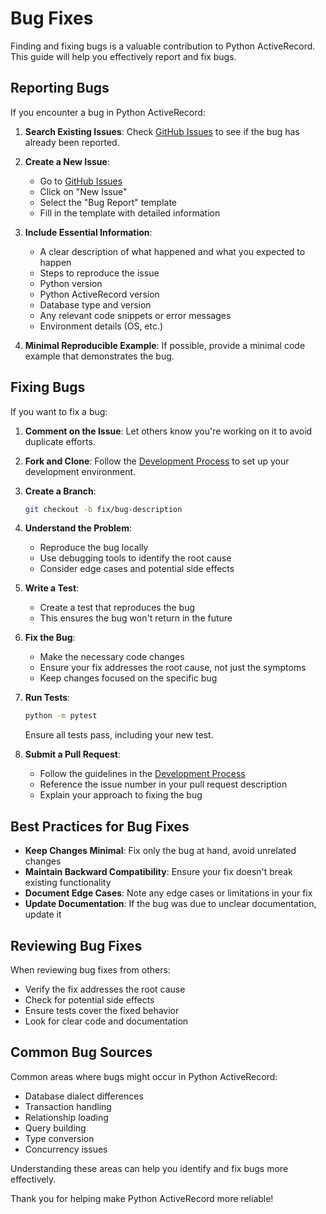 # Bug Fixes

Finding and fixing bugs is a valuable contribution to Python ActiveRecord. This guide will help you effectively report and fix bugs.

## Reporting Bugs

If you encounter a bug in Python ActiveRecord:

1. **Search Existing Issues**: Check [GitHub Issues](https://github.com/rhosocial/python-activerecord/issues) to see if the bug has already been reported.

2. **Create a New Issue**:
   - Go to [GitHub Issues](https://github.com/rhosocial/python-activerecord/issues)
   - Click on "New Issue"
   - Select the "Bug Report" template
   - Fill in the template with detailed information

3. **Include Essential Information**:
   - A clear description of what happened and what you expected to happen
   - Steps to reproduce the issue
   - Python version
   - Python ActiveRecord version
   - Database type and version
   - Any relevant code snippets or error messages
   - Environment details (OS, etc.)

4. **Minimal Reproducible Example**: If possible, provide a minimal code example that demonstrates the bug.

## Fixing Bugs

If you want to fix a bug:

1. **Comment on the Issue**: Let others know you're working on it to avoid duplicate efforts.

2. **Fork and Clone**: Follow the [Development Process](development_process.md) to set up your development environment.

3. **Create a Branch**:
   ```bash
   git checkout -b fix/bug-description
   ```

4. **Understand the Problem**:
   - Reproduce the bug locally
   - Use debugging tools to identify the root cause
   - Consider edge cases and potential side effects

5. **Write a Test**:
   - Create a test that reproduces the bug
   - This ensures the bug won't return in the future

6. **Fix the Bug**:
   - Make the necessary code changes
   - Ensure your fix addresses the root cause, not just the symptoms
   - Keep changes focused on the specific bug

7. **Run Tests**:
   ```bash
   python -m pytest
   ```
   Ensure all tests pass, including your new test.

8. **Submit a Pull Request**:
   - Follow the guidelines in the [Development Process](development_process.md)
   - Reference the issue number in your pull request description
   - Explain your approach to fixing the bug

## Best Practices for Bug Fixes

- **Keep Changes Minimal**: Fix only the bug at hand, avoid unrelated changes
- **Maintain Backward Compatibility**: Ensure your fix doesn't break existing functionality
- **Document Edge Cases**: Note any edge cases or limitations in your fix
- **Update Documentation**: If the bug was due to unclear documentation, update it

## Reviewing Bug Fixes

When reviewing bug fixes from others:

- Verify the fix addresses the root cause
- Check for potential side effects
- Ensure tests cover the fixed behavior
- Look for clear code and documentation

## Common Bug Sources

Common areas where bugs might occur in Python ActiveRecord:

- Database dialect differences
- Transaction handling
- Relationship loading
- Query building
- Type conversion
- Concurrency issues

Understanding these areas can help you identify and fix bugs more effectively.

Thank you for helping make Python ActiveRecord more reliable!